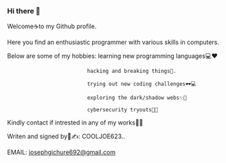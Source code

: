 ### Hi there 👋

Welcome☕to my Github profile.

Here you find an enthusiastic programmer with various skills in computers.

Below are some of my hobbies: learning new programming languages💻♥

                              hacking and breaking things🥰.
                              
                              trying out new coding challenges🕶💻
                              
                              exploring the dark/shadow webs✨🌚
                              
                              cybersecurity tryouts🥷🥷
                              
 Kindly contact if intrested in any of my works🤙🥺

Writen and signed by📝✍:
COOLJOE623..

EMAIL: josephgichure692@gmail.com
